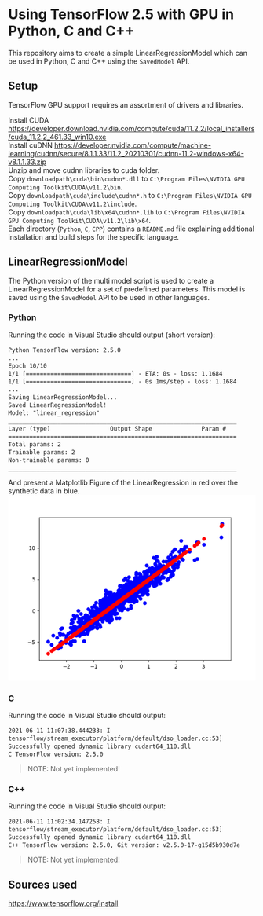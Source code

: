 # Using TensorFlow 2.5 with GPU in Python, C and C++
This repository aims to create a simple LinearRegressionModel which can be used in Python, C and C++ using the `SavedModel` API.

## Setup
TensorFlow GPU support requires an assortment of drivers and libraries.

Install CUDA https://developer.download.nvidia.com/compute/cuda/11.2.2/local_installers/cuda_11.2.2_461.33_win10.exe <br>
Install cuDNN https://developer.nvidia.com/compute/machine-learning/cudnn/secure/8.1.1.33/11.2_20210301/cudnn-11.2-windows-x64-v8.1.1.33.zip <br>
Unzip and move cudnn libraries to cuda folder. <br>
Copy `downloadpath\cuda\bin\cudnn*.dll` to `C:\Program Files\NVIDIA GPU Computing Toolkit\CUDA\v11.2\bin`. <br>
Copy `downloadpath\cuda\include\cudnn*.h` to `C:\Program Files\NVIDIA GPU Computing Toolkit\CUDA\v11.2\include`. <br>
Copy `downloadpath\cuda\lib\x64\cudnn*.lib` to `C:\Program Files\NVIDIA GPU Computing Toolkit\CUDA\v11.2\lib\x64`. <br>
Each directory (`Python`, `C`, `CPP`) contains a `README.md` file explaining additional installation and build steps for the specific language.

## LinearRegressionModel 
The Python version of the multi model script is used to create a LinearRegressionModel for a set of predefined parameters.
This model is saved using the `SavedModel` API to be used in other languages.

### Python
Running the code in Visual Studio should output (short version):
```
Python TensorFlow version: 2.5.0
...
Epoch 10/10
1/1 [==============================] - ETA: 0s - loss: 1.1684
1/1 [==============================] - 0s 1ms/step - loss: 1.1684
...
Saving LinearRegressionModel...
Saved LinearRegressionModel!
Model: "linear_regression"
_________________________________________________________________
Layer (type)                 Output Shape              Param #
=================================================================
Total params: 2
Trainable params: 2
Non-trainable params: 0
_________________________________________________________________
```
And present a Matplotlib Figure of the LinearRegression in red over the synthetic data in blue.
![Linear Regression Model Figure](python/LinearRegressionModel_Figure.png)

### C
Running the code in Visual Studio should output:
```
2021-06-11 11:07:38.444233: I tensorflow/stream_executor/platform/default/dso_loader.cc:53] Successfully opened dynamic library cudart64_110.dll
C TensorFlow version: 2.5.0 
```
> NOTE: Not yet implemented!

### C++
Running the code in Visual Studio should output:
```
2021-06-11 11:02:34.147258: I tensorflow/stream_executor/platform/default/dso_loader.cc:53] Successfully opened dynamic library cudart64_110.dll
C++ TensorFlow version: 2.5.0, Git version: v2.5.0-17-g15d5b930d7e  
```
> NOTE: Not yet implemented!

## Sources used
https://www.tensorflow.org/install
